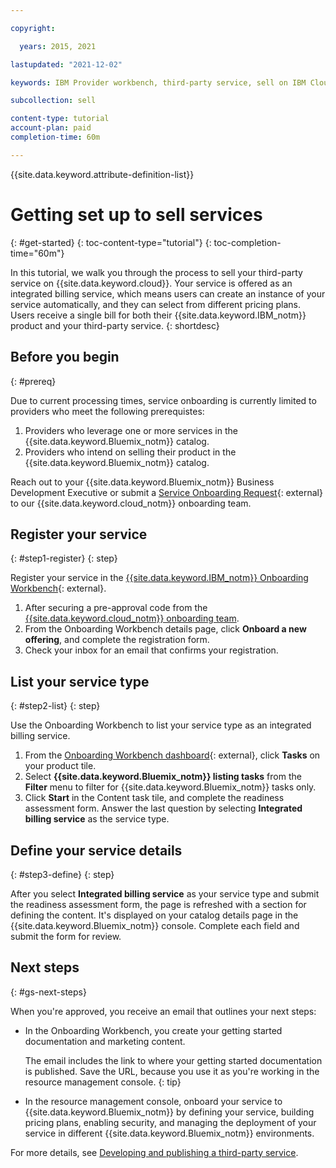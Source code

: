 ```yaml
---

copyright:

  years: 2015, 2021

lastupdated: "2021-12-02"

keywords: IBM Provider workbench, third-party service, sell on IBM Cloud, resource management console, RMC, provider workbench, integrated billing service, onboarding workbench

subcollection: sell

content-type: tutorial
account-plan: paid
completion-time: 60m

---
```


{{site.data.keyword.attribute-definition-list}}

# Getting set up to sell services
{: #get-started}
{: toc-content-type="tutorial"} 
{: toc-completion-time="60m"} 

In this tutorial, we walk you through the process to sell your third-party service on {{site.data.keyword.cloud}}. Your service is offered as an integrated billing service, which means users can create an instance of your service automatically, and they can select from different pricing plans. Users receive a single bill for both their {{site.data.keyword.IBM_notm}} product and your third-party service.
{: shortdesc}

## Before you begin
{: #prereq}

Due to current processing times, service onboarding is currently limited to providers who meet the following prerequistes:

1. Providers who leverage one or more services in the {{site.data.keyword.Bluemix_notm}} catalog.
2. Providers who intend on selling their product in the {{site.data.keyword.Bluemix_notm}} catalog.

Reach out to your {{site.data.keyword.Bluemix_notm}} Business Development Executive or submit a [Service Onboarding Request](https://www.ibm.com/it-infrastructure/us-en/resources/campaignmail/mail/us-en/xaas_products_onboarding/){: external} to our {{site.data.keyword.cloud_notm}} onboarding team.

## Register your service
{: #step1-register}
{: step}

Register your service in the [{{site.data.keyword.IBM_notm}} Onboarding Workbench](https://www.ibm.com/marketplace/workbench/qualification){: external}.

1. After securing a pre-approval code from the [{{site.data.keyword.cloud_notm}} onboarding team](mailto:cloudonb@us.ibm.com).
2. From the Onboarding Workbench details page, click **Onboard a new offering**, and complete the registration form.
3. Check your inbox for an email that confirms your registration.

## List your service type
{: #step2-list}
{: step}

Use the Onboarding Workbench to list your service type as an integrated billing service.

1. From the [Onboarding Workbench dashboard](https://www.ibm.com/marketplace/workbench/provider/dashboard){: external}, click **Tasks** on your product tile.
2. Select **{{site.data.keyword.Bluemix_notm}} listing tasks** from the **Filter** menu to filter for {{site.data.keyword.Bluemix_notm}} tasks only.
3. Click **Start** in the Content task tile, and complete the readiness assessment form. Answer the last question by selecting **Integrated billing service** as the service type.

## Define your service details
{: #step3-define}
{: step}

After you select **Integrated billing service** as your service type and submit the readiness assessment form, the page is refreshed with a section for defining the content. It's displayed on your catalog details page in the {{site.data.keyword.Bluemix_notm}} console. Complete each field and submit the form for review. 

## Next steps
{: #gs-next-steps}

When you're approved, you receive an email that outlines your next steps:

* In the Onboarding Workbench, you create your getting started documentation and marketing content.

    The email includes the link to where your getting started documentation is published. Save the URL, because you use it as you're working in the resource management console.
    {: tip}

* In the resource management console, onboard your service to {{site.data.keyword.Bluemix_notm}} by defining your service, building pricing plans, enabling security, and managing the deployment of your service in different {{site.data.keyword.Bluemix_notm}} environments. 

For more details, see [Developing and publishing a third-party service](/docs/sell?topic=sell-overview#overview). 




